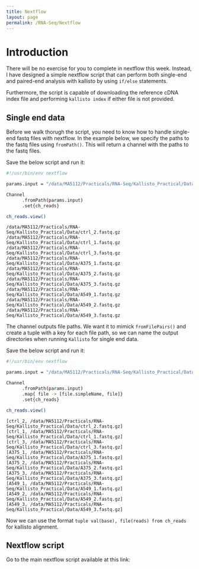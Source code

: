 ```yaml
---
title: Nextflow
layout: page
permalink: /RNA-Seq/Nextflow
---
```


# Introduction
There will be no exercise for you to complete in nextflow this week. Instead, I have designed a simple nextflow script that can perform both single-end and paired-end analysis with kallisto by using `if/else` statements.

Furthermore, the script is capable of downloading the reference cDNA index file and performing `kallisto index` if either file is not provided.

## Single end data
Before we walk thorugh the script, you need to know how to handle single-end fastq files with nextflow. In the example below, we specify the paths to the fastq files using `fromPath()`. This will return a channel with the paths to the fastq files.

Save the below script and run it:

```bash
#!/usr/bin/env nextflow

params.input = "/data/MA5112/Practicals/RNA-Seq/Kallisto_Practical/Data/*.fastq.gz"

Channel
      .fromPath(params.input)
      .set{ch_reads}

ch_reads.view()
```

```
/data/MA5112/Practicals/RNA-Seq/Kallisto_Practical/Data/ctrl_2.fastq.gz
/data/MA5112/Practicals/RNA-Seq/Kallisto_Practical/Data/ctrl_1.fastq.gz
/data/MA5112/Practicals/RNA-Seq/Kallisto_Practical/Data/ctrl_3.fastq.gz
/data/MA5112/Practicals/RNA-Seq/Kallisto_Practical/Data/A375_1.fastq.gz
/data/MA5112/Practicals/RNA-Seq/Kallisto_Practical/Data/A375_2.fastq.gz
/data/MA5112/Practicals/RNA-Seq/Kallisto_Practical/Data/A375_3.fastq.gz
/data/MA5112/Practicals/RNA-Seq/Kallisto_Practical/Data/A549_1.fastq.gz
/data/MA5112/Practicals/RNA-Seq/Kallisto_Practical/Data/A549_2.fastq.gz
/data/MA5112/Practicals/RNA-Seq/Kallisto_Practical/Data/A549_3.fastq.gz
```

The channel outputs file paths. We want it to mimick `fromFilePairs()` and create a tuple with a key for each file path, so we can name the output directories when running `Kallisto` for single end data.

Save the below script and run it:

```bash
#!/usr/bin/env nextflow

params.input = "/data/MA5112/Practicals/RNA-Seq/Kallisto_Practical/Data/*.fastq.gz"

Channel
      .fromPath(params.input)
      .map{ file -> [file.simpleName, file]}
      .set{ch_reads}

ch_reads.view()
```

```
[ctrl_2, /data/MA5112/Practicals/RNA-Seq/Kallisto_Practical/Data/ctrl_2.fastq.gz]
[ctrl_1, /data/MA5112/Practicals/RNA-Seq/Kallisto_Practical/Data/ctrl_1.fastq.gz]
[ctrl_3, /data/MA5112/Practicals/RNA-Seq/Kallisto_Practical/Data/ctrl_3.fastq.gz]
[A375_1, /data/MA5112/Practicals/RNA-Seq/Kallisto_Practical/Data/A375_1.fastq.gz]
[A375_2, /data/MA5112/Practicals/RNA-Seq/Kallisto_Practical/Data/A375_2.fastq.gz]
[A375_3, /data/MA5112/Practicals/RNA-Seq/Kallisto_Practical/Data/A375_3.fastq.gz]
[A549_1, /data/MA5112/Practicals/RNA-Seq/Kallisto_Practical/Data/A549_1.fastq.gz]
[A549_2, /data/MA5112/Practicals/RNA-Seq/Kallisto_Practical/Data/A549_2.fastq.gz]
[A549_3, /data/MA5112/Practicals/RNA-Seq/Kallisto_Practical/Data/A549_3.fastq.gz]
```

Now we can use the format `tuple val(base), file(reads) from ch_reads` for kallisto alignment.

## Nextflow script
Go to the main nextflow script available at this link: 
